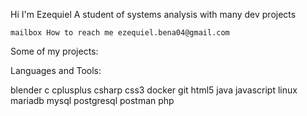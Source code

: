 Hi I'm Ezequiel
A student of systems analysis with many dev projects

    mailbox How to reach me ezequiel.bena04@gmail.com

Some of my projects:



Languages and Tools:

blender c cplusplus csharp css3 docker git html5 java javascript linux mariadb mysql postgresql postman php 
